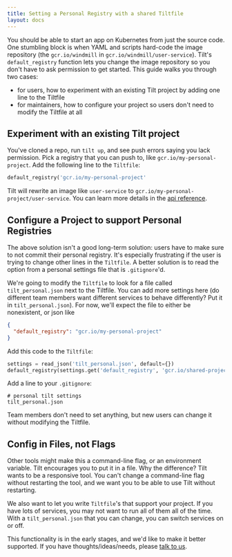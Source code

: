 ```yaml
---
title: Setting a Personal Registry with a shared Tiltfile
layout: docs
---
```


You should be able to start an app on Kubernetes from just the source code. One stumbling block is when YAML and scripts hard-code the image repository (the `gcr.io/windmill` in `gcr.io/windmill/user-service`). Tilt's `default_registry` function lets you change the image repository so you don't have to ask permission to get started. This guide walks you through two cases:
* for users, how to experiment with an existing Tilt project by adding one line to the Tiltfile
* for maintainers, how to configure your project so users don't need to modify the Tiltfile at all

## Experiment with an existing Tilt project
You've cloned a repo, run `tilt up`, and see push errors saying you lack permission. Pick a registry that you can push to, like `gcr.io/my-personal-project`. Add the following line to the `Tiltfile`:

```python
default_registry('gcr.io/my-personal-project'
```

Tilt will rewrite an image like `user-service` to `gcr.io/my-personal-project/user-service`. You can learn more details in the [api reference](api.html).

## Configure a Project to support Personal Registries
The above solution isn't a good long-term solution: users have to make sure to not commit their personal registry. It's especially frustrating if the user is trying to change other lines in the `Tiltfile`. A better solution is to read the option from a personal settings file that is `.gitignore`'d.

We're going to modify the `Tiltfile` to look for a file called `tilt_personal.json` next to the Tiltfile. You can add more settings here (do different team members want different services to behave differently? Put it in `tilt_personal.json`). For now, we'll expect the file to either be nonexistent, or json like

```json
{
  "default_registry": "gcr.io/my-personal-project"
}
```

Add this code to the `Tiltfile`:

```python
settings = read_json('tilt_personal.json', default={})
default_registry(settings.get('default_registry', 'gcr.io/shared-project-registry'))
```

Add a line to your `.gitignore`:
```
# personal tilt settings
tilt_personal.json
```

Team members don't need to set anything, but new users can change it without modifying the Tiltfile.

## Config in Files, not Flags
Other tools might make this a command-line flag, or an environment variable. Tilt encourages you to put it in a file. Why the difference? Tilt wants to be a responsive tool. You can't change a command-line flag without restarting the tool, and we want you to be able to use Tilt without restarting.

We also want to let you write `Tiltfile`'s that support your project. If you have lots of services, you may not want to run all of them all of the time. With a `tilt_personal.json` that you can change, you can switch services on or off.

This functionality is in the early stages, and we'd like to make it better supported. If you have thoughts/ideas/needs, please [talk to us](index.html#community).
